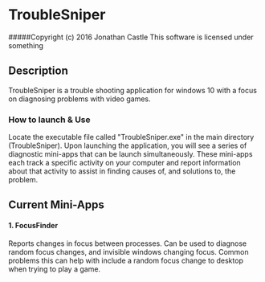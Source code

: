 # TroubleSniper
#####Copyright (c) 2016 Jonathan Castle
This software is licensed under something

## Description
TroubleSniper is a trouble shooting application for windows 10 with a focus on diagnosing problems with 
video games. 


### How to launch & Use
Locate the executable file called "TroubleSniper.exe" in the main directory (TroubleSniper). Upon launching
the application, you will see a series of diagnostic mini-apps that can be launch simultaneously. These mini-apps each track a specific activity on your computer and report information about that activity to assist in 
finding causes of, and solutions to, the problem.


## Current Mini-Apps
#### 1. FocusFinder
Reports changes in focus between processes. Can be used to diagnose random focus changes, and invisible windows
changing focus. Common problems this can help with include a random focus change to desktop when trying to play a game.
